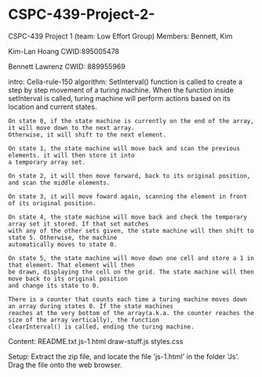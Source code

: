 # CSPC-439-Project-2-
CSPC-439 Project 1 (team: Low Effort Group) 
Members: Bennett, Kim 

Kim-Lan Hoang
CWID:895005478

Bennett Lawrenz 
CWID: 889955969

intro:
Cella-rule-150 algorithm:
	SetInterval() function is called to create a step by step movement of a turing machine. When the function
	inside setInterval is called, turing machine will perform actions based on its location and current states.
	
	On state 0, if the state machine is currently on the end of the array, it will move down to the next array.
	Otherwise, it will shift to the next element.
	
	On state 1, the state machine will move back and scan the previous elements. it will then store it into
	a temporary array set.

	On state 2, it will then move forward, back to its original position, and scan the middle elements.

	On state 3, it will move foward again, scanning the element in front of its original position.

	On state 4, the state machine will move back and check the temporary array set it stored. If that set matches
	with any of the other sets given, the state machine will then shift to state 5. Otherwise, the machine
	automatically moves to state 0.

	On state 5, the state machine will move down one cell and store a 1 in that element. That element will then
	be drawn, displaying the cell on the grid. The state machine will then move back to its original position
	and change its state to 0.

	There is a counter that counts each time a turing machine moves down an array during states 0. If the state machines
	reaches at the very bottom of the array(a.k.a. the counter reaches the size of the array vertically), the function
	clearInterval() is called, ending the turing machine.

Content:
README.txt
js-1.html
draw-stuff.js
styles.css

Setup:
Extract the zip file, and locate the file 'js-1.html' in the folder 'Js'. Drag the file onto the web browser.